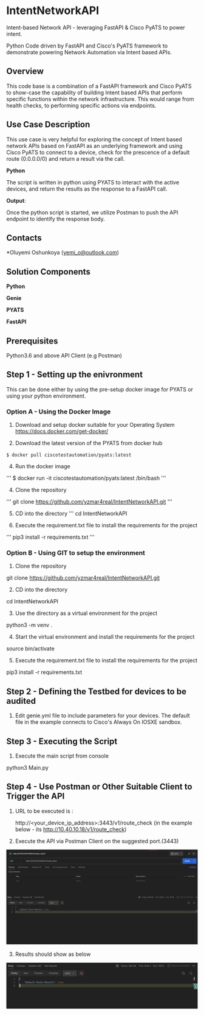 # IntentNetworkAPI
Intent-based Network API - leveraging FastAPI &amp; Cisco PyATS to power intent.

Python Code driven by FastAPI and Cisco's PyATS framework to demonstrate powering Network Automation via Intent based APIs.

## Overview

This code base is a combination of a FastAPI framework and Cisco PyATS to show-case the capability of building Intent based APIs that perform specific functions within the network infrastructure. This would range from health checks, to performing specific actions via endpoints. 

## Use Case Description

This use case is very helpful for exploring the concept of Intent based network APIs based on FastAPI as an underlying framework and using Cisco PyATS to connect to a device, check for the prescence of a default route (0.0.0.0/0) and return a result via the call.   

**Python**

The script is written in python using PYATS to interact with the active devices, and return the results as the response to a FastAPI call.  

**Output**: 

Once the python script is started, we utilize Postman to push the API endpoint to identify the response body.

## Contacts
*Oluyemi Oshunkoya (yemi_o@outlook.com)

## Solution Components
**Python**

**Genie**

**PYATS**

**FastAPI**

## Prerequisites 

Python3.6 and above
API Client (e.g Postman)

## Step 1 - Setting up the enivronment
This can be done either by using the pre-setup docker image for PYATS or using your python environment. 

### Option A - Using the Docker Image 

1. Download and setup docker suitable for your Operating System 
https://docs.docker.com/get-docker/

2. Download the latest version of the PYATS from docker hub
   
```
$ docker pull ciscotestautomation/pyats:latest
```

4. Run the docker image 

'''
$ docker run -it ciscotestautomation/pyats:latest /bin/bash
'''

4. Clone the repository

'''
git clone https://github.com/yzmar4real/IntentNetworkAPI.git
'''

5. CD into the directory 
'''
cd IntentNetworkAPI

6. Execute the requirement.txt file to install the requirements for the project

'''
pip3 install -r requirements.txt
'''

### Option B - Using GIT to setup the environment

1. Clone the repository

git clone https://github.com/yzmar4real/IntentNetworkAPI.git

2. CD into the directory 

cd IntentNetworkAPI

3. Use the directory as a virtual environment for the project

python3 -m venv . 

4. Start the virtual environment and install the requirements for the project

source bin/activate

5. Execute the requirement.txt file to install the requirements for the project

pip3 install -r requirements.txt

## Step 2 - Defining the Testbed for devices to be audited

1. Edit genie.yml file to include parameters for your devices. The default file in the example connects to Cisco's Always On IOSXE sandbox. 

## Step 3 - Executing the Script 

1. Execute the main script from console

python3 Main.py

## Step 4 - Use Postman or Other Suitable Client to Trigger the API

1. URL to be executed is :

   http://<your_device_ip_address>:3443/v1/route_check  (in the example below - its http://10.40.10.18/v1/route_check)

2. Execute the API via Postman Client on the suggested port.(3443)

![SampleOutcomes001](SnapShot001.png)

3. Results should show as below

![SampleOutcomes001](SnapShot002.png)
